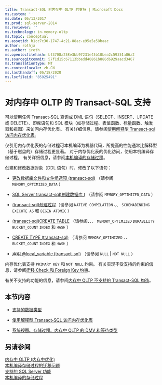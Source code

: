 ```yaml
---
title: Transact-SQL 对内存中 OLTP 的支持 | Microsoft Docs
ms.custom: ''
ms.date: 06/13/2017
ms.prod: sql-server-2014
ms.reviewer: ''
ms.technology: in-memory-oltp
ms.topic: conceptual
ms.assetid: b1cc7c30-1747-4c21-88ac-e95a5e58baac
author: rothja
ms.author: jroth
ms.openlocfilehash: bf3708a258e3bb97231e45b10bea2c59351a06a2
ms.sourcegitcommit: 57f1d15c67113bbadd40861b886d6929aacd3467
ms.translationtype: MT
ms.contentlocale: zh-CN
ms.lasthandoff: 06/18/2020
ms.locfileid: "85025491"
---
```

# <a name="transact-sql-support-for-in-memory-oltp"></a>对内存中 OLTP 的 Transact-SQL 支持
  可以使用任何 Transact-SQL 查询或 DML 语句（SELECT、INSERT、UPDATE 或 DELETE）、即席语句和 SQL 模块（如存储过程、表值函数、标量函数、触发器和视图）来访问内存优化表。 有关详细信息，请参阅[使用解释型 Transact-sql 访问内存优化表](accessing-memory-optimized-tables-using-interpreted-transact-sql.md)。  
  
 仅引用内存优化表的存储过程可本机编译为机器代码，所提高的性能通常比解释型（基于磁盘的）存储过程更显著。 对于内存优化表的优化访问，使用本机编译存储过程。 有关详细信息，请参阅[本机编译的存储过程](natively-compiled-stored-procedures.md)。  
  
 创建和修改数据对象（DDL 语句）时，修改了以下语句：  
  
-   [更改数据库文件和文件组选项 &#40;transact-sql&#41;](/sql/t-sql/statements/alter-database-transact-sql-file-and-filegroup-options) （请参阅 `MEMORY_OPTIMIZED_DATA` ）  
  
-   [SQL Server transact-sql&#41;创建数据库 &#40;](/sql/t-sql/statements/create-database-sql-server-transact-sql) （请参阅 `MEMORY_OPTIMIZED_DATA` ）  
  
-   [&#40;transact-sql&#41;创建过程](/sql/t-sql/statements/create-procedure-transact-sql)（请参阅 `NATIVE_COMPILATION` 、、 `SCHEMABINDING` `EXECUTE AS` 和 `BEGIN ATOMIC` ）  
  
-   [&#40;transact-sql&#41;CREATE TABLE](/sql/t-sql/statements/create-table-transact-sql) （请参阅、、、 `MEMORY_OPTIMIZED` `DURABILITY` `BUCKET_COUNT` `INDEX` 和 `HASH` ）  
  
-   [CREATE TYPE &#40;transact-sql&#41;](/sql/t-sql/statements/create-type-transact-sql) （请参阅 `MEMORY_OPTIMIZED` 、、 `BUCKET_COUNT` `INDEX` 和 `HASH` ）  
  
-   [声明 @local_variable &#40;transact-sql&#41;](/sql/t-sql/language-elements/declare-local-variable-transact-sql) （请参阅 `NULL`  |  `NOT NULL` ）  
  
 内存优化表支持 `PRIMARY KEY` 和 `NOT NULL` 约束。 有关实现不受支持的约束的信息，请参阅[迁移 Check 和 Foreign Key 约束](../../database-engine/migrating-check-and-foreign-key-constraints.md)。  
  
 有关不支持的功能的信息，请参阅[内存中 OLTP 不支持的 Transact-SQL 构造](transact-sql-constructs-not-supported-by-in-memory-oltp.md)。  
  
## <a name="in-this-section"></a>本节内容  
  
-   [支持的数据类型](supported-data-types-for-in-memory-oltp.md)  
  
-   [使用解释型 Transact-SQL 访问内存优化表](accessing-memory-optimized-tables-using-interpreted-transact-sql.md)  
  
-   [系统视图、存储过程、内存中 OLTP 的 DMV 和等待类型](../../database-engine/system-views-stored-procedures-dmvs-and-wait-types-for-in-memory-oltp.md)  
  
## <a name="see-also"></a>另请参阅  
 [内存中 OLTP &#40;内存中优化&#41;](in-memory-oltp-in-memory-optimization.md)   
 [本机编译存储过程的迁移问题](migration-issues-for-natively-compiled-stored-procedures.md)   
 [支持的 SQL Server 功能](unsupported-sql-server-features-for-in-memory-oltp.md)   
 [本机编译的存储过程](natively-compiled-stored-procedures.md)  
  
  

